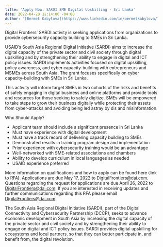 ```yaml
---
title: 'Apply Now: SARDI SME Digital Upskilling - Sri Lanka'
date: 2022-04-20 12:14:00 -04:00
Author: "[Bermet Kabylova](https://www.linkedin.com/in/bermetkabylova/?originalSubdomain=kg)"
---
```


Digital Frontiers’ SARDI activity is seeking applications from organizations to provide cybersecurity capacity building to SMEs in Sri Lanka.

<!--more-->

USAID’s South Asia Regional Digital Initiative (SARDI) aims to increase the digital capacity of the private sector and civil society through digital upskilling and by strengthening their ability to engage in digital and ICT policy issues. SARDI implements activities focused on digital upskilling, policy awareness, and cyber capacity-building with entrepreneurs and MSMEs across South Asia. The grant focuses specifically on cyber capacity-building with SMEs in Sri Lanka.

This activity will inform target SMEs in two cohorts of the risks and benefits of safely engaging in digital business and online platforms and provide tools and resources for those seeking to safely digitize. SMEs will be empowered to take steps to grow their business digitally while protecting their assets from cyber-attacks and avoiding being led astray by dis and misinformation. 

Who Should Apply? 
* Applicant team should include a significant presence in Sri Lanka
* Must have experience with digital development
* Must have a track record of delivering capacity building to SMEs 
* Demonstrated results in training program design and implementation
* Prior experience with cybersecurity training would be an advantage
* Well-networked with SME-related associations and chambers
* Ability to develop curriculum in local languages as needed
* USAID experience preferred

More information on qualifications and how to apply can be found here (link to RFA). Applications are due May 17, 2022 to DigitalFrontiers@dai.com. Questions regarding the request for applications are due April 26, 2022 to DigitalFrontiers@dai.com. If you are interested in receiving updates and further communications regarding this RFA please email DigitalFrontiers@dai.com.

The South Asia Regional Digital Initiative (SARDI), part of the Digital Connectivity and Cybersecurity Partnership (DCCP), seeks to advance economic development in South Asia by increasing the digital capacity of the private sector and civil society and by strengthening their ability to engage on digital and ICT policy issues. SARDI provides digital upskilling for ecosystems and local partners, so that they can better participate in, and benefit from, the digital revolution. 